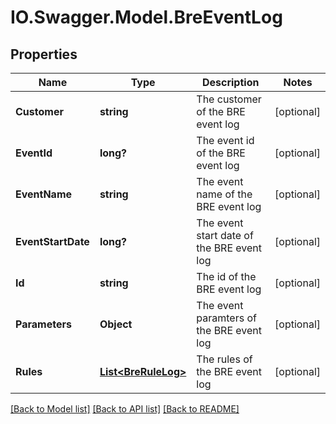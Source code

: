# IO.Swagger.Model.BreEventLog
## Properties

Name | Type | Description | Notes
------------ | ------------- | ------------- | -------------
**Customer** | **string** | The customer of the BRE event log | [optional] 
**EventId** | **long?** | The event id of the BRE event log | [optional] 
**EventName** | **string** | The event name of the BRE event log | [optional] 
**EventStartDate** | **long?** | The event start date of the BRE event log | [optional] 
**Id** | **string** | The id of the BRE event log | [optional] 
**Parameters** | **Object** | The event paramters of the BRE event log | [optional] 
**Rules** | [**List&lt;BreRuleLog&gt;**](BreRuleLog.md) | The rules of the BRE event log | [optional] 

[[Back to Model list]](../README.md#documentation-for-models) [[Back to API list]](../README.md#documentation-for-api-endpoints) [[Back to README]](../README.md)

